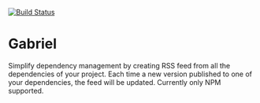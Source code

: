 [![Build Status](https://travis-ci.org/omerlh/Gabriel.svg?branch=master)](https://travis-ci.org/omerlh/Gabriel)
# Gabriel
Simplify dependency management by creating RSS feed from all the dependencies of your project.
Each time a new version published to one of your dependencies, the feed will be updated.
Currently only NPM supported.
